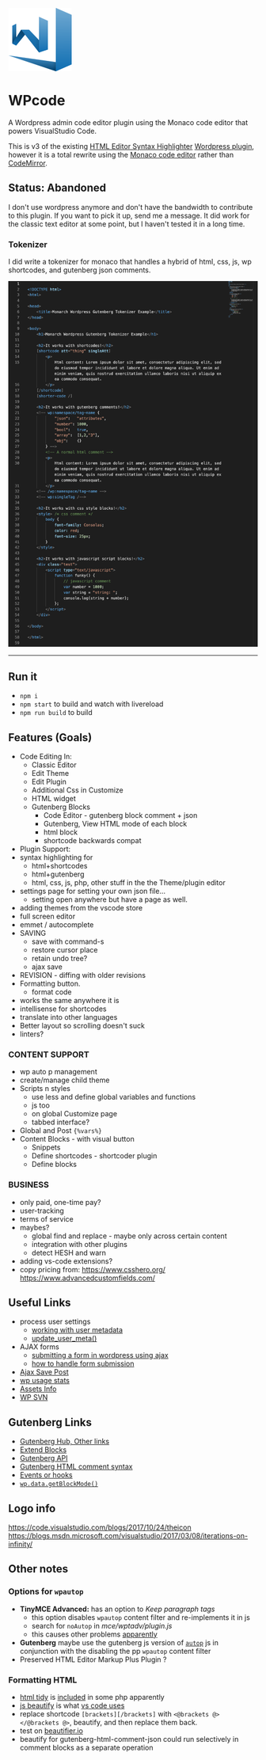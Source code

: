 
![wpcode logo](./wp-code-icons/wp-code-icon.svg)

#  WPcode
A Wordpress admin code editor plugin using the Monaco code editor that powers VisualStudio Code. 

This is v3 of the existing [HTML Editor Syntax Highlighter](https://github.com/mukhortov/HESH-WordPress-Plugin) [Wordpress plugin](https://wordpress.org/plugins/html-editor-syntax-highlighter/), however it is a total rewrite using the [Monaco code editor](https://microsoft.github.io/monaco-editor/) rather than [CodeMirror](https://codemirror.net/).

## Status: Abandoned
I don't use wordpress anymore and don't have the bandwidth to contribute to this plugin. If you want to pick it up, send me a message. It did work for the classic text editor at some point, but I haven't tested it in a long time.

### Tokenizer
I did write a tokenizer for monaco that handles a hybrid of html, css, js, wp shortcodes, and gutenberg json comments.

![wordpress monaco syntax highlighter](./mockups/html-syntax-highlighter-wordpress-plugin_monaco-example.png)

---

## Run it
- `npm i`
- `npm start` to build and watch with livereload
- `npm run build` to build 

## Features (Goals)
- Code Editing In:
	- Classic Editor
	- Edit Theme
	- Edit Plugin
	- Additional Css in Customize
	- HTML widget
	- Gutenberg Blocks
		- Code Editor - gutenberg block comment + json
		- Gutenberg, View HTML mode of each block
		- html block
		- shortcode backwards compat
- Plugin Support:
- syntax highlighting for 
	- html+shortcodes 
	- html+gutenberg
	- html, css, js, php, other stuff in the the Theme/plugin editor
- settings page for setting your own json file... 
	- setting open anywhere but have a page as well.
- adding themes from the vscode store 
- full screen editor 
- emmet / autocomplete
- SAVING
	- save with command-s
	- restore cursor place
	- retain undo tree?
	- ajax save
- REVISION - diffing with older revisions
- Formatting button.
	- format code 
- works the same anywhere it is
- intellisense for shortcodes
- translate into other languages
- Better layout so scrolling doesn't suck
- linters?
### CONTENT SUPPORT
- wp auto p management
- create/manage child theme
- Scripts n styles
	- use less and define global variables and functions
	- js too
	- on global Customize page
	- tabbed interface?
- Global and Post `{%vars%}`
- Content Blocks - with visual button
	- Snippets
	- Define shortcodes - shortcoder plugin
	- Define blocks
### BUSINESS
- only paid, one-time pay?
- user-tracking
- terms of service
- maybes?
	- global find and replace - maybe only across certain content
	- integration with other plugins
	- detect HESH and warn
- adding vs-code extensions?
- copy pricing from:
	https://www.csshero.org/
	https://www.advancedcustomfields.com/


## Useful Links
- process user settings
	- [working with user metadata](https://developer.wordpress.org/plugins/users/working-with-user-metadata/)
	- [update_user_meta()](https://codex.wordpress.org/Function_Reference/update_user_meta)
- AJAX forms
	- [submitting a form in wordpress using ajax](https://teamtreehouse.com/community/submitting-a-form-in-wordpress-using-ajax)
	- [how to handle form submission](http://wordpress.stackexchange.com/questions/60758/how-to-handle-form-submission)
- [Ajax Save Post](https://wordpress.stackexchange.com/questions/60776/is-there-an-easy-way-to-ajax-ify-saving-of-post)
- [wp usage stats](https://wordpress.org/about/stats/)
- [Assets Info](https://developer.wordpress.org/plugins/wordpress-org/plugin-assets/)
- [WP SVN](https://developer.wordpress.org/plugins/wordpress-org/how-to-use-subversion/)


## Gutenberg Links
- [Gutenberg Hub, Other links](http://gutenberghub.com/gutenberg-developer-guide/)
- [Extend Blocks](https://wordpress.org/gutenberg/handbook/extensibility/extending-blocks/)
- [Gutenberg API](https://wordpress.org/gutenberg/handbook/)
- [Gutenberg HTML comment syntax](https://wordpress.org/gutenberg/handbook/language/#the-anatomy-of-a-serialized-block)
- [Events or hooks](https://wordpress.org/gutenberg/handbook/extensibility/extending-editor/)
- [`wp.data.getBlockMode()`](https://wordpress.org/gutenberg/handbook/designers-developers/developers/data/data-core-editor/#getblockmode)


## Logo info
https://code.visualstudio.com/blogs/2017/10/24/theicon
https://blogs.msdn.microsoft.com/visualstudio/2017/03/08/iterations-on-infinity/


## Other notes

### Options for `wpautop`
- __TinyMCE Advanced:__ has an option to _Keep paragraph tags_
	- this option disables `wpautop` content filter and re-implements it in js
	- search for `noAutop` in _mce/wptadv/plugin.js_
	- this causes other problems [apparently](https://wordpress.org/support/topic/plugin-tinymce-advanced-stop-removing-the-ltpgt-and-ltbr-gt-tags-cant-add-html-comments/#topic-1449977-replies)
- __Gutenberg__ maybe use the gutenberg js version of [`autop`](https://wordpress.org/gutenberg/handbook/designers-developers/developers/packages/packages-autop/) js in conjunction with the disabling the pp `wpautop` content filter
- Preserved HTML Editor Markup Plus Plugin ?

### Formatting HTML
- [html tidy](http://www.html-tidy.org/) is [included](http://php.net/manual/en/tidy.examples.basic.php) in some php apparently
- [js beautify](https://github.com/beautify-web/js-beautify) is what [vs code uses](https://code.visualstudio.com/docs/languages/html#_formatting)
- replace shortcode `[brackets][/brackets]` with `<@brackets @></@brackets @>`, beautify, and then replace them back.
- test on [beautifier.io](https://beautifier.io/)
- beautify for gutenberg-html-comment-json could run selectively in comment blocks as a separate operation
